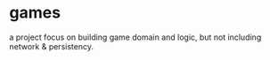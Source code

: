 # games
a project focus on building game domain and logic, but not including network &amp; persistency.
